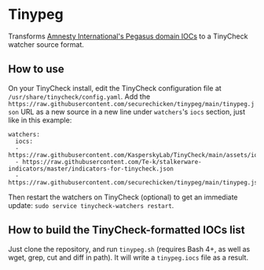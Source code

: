 # Tinypeg
Transforms [Amnesty International's Pegasus domain IOCs](https://github.com/AmnestyTech/investigations/tree/master/2021-07-18_nso) to a TinyCheck watcher source format.

## How to use
On your TinyCheck install, edit the TinyCheck configuration file at `/usr/share/tinycheck/config.yaml`. Add the `https://raw.githubusercontent.com/securechicken/tinypeg/main/tinypeg.json` URL as a new source in a new line under `watchers`'s `iocs` section, just like in this example:
```
watchers:
  iocs:
  - https://raw.githubusercontent.com/KasperskyLab/TinyCheck/main/assets/iocs.json
  - https://raw.githubusercontent.com/Te-k/stalkerware-indicators/master/indicators-for-tinycheck.json
  - https://raw.githubusercontent.com/securechicken/tinypeg/main/tinypeg.json
```
Then restart the watchers on TinyCheck (optional) to get an immediate update: `sudo service tinycheck-watchers restart`.

## How to build the TinyCheck-formatted IOCs list

Just clone the repository, and run `tinypeg.sh` (requires Bash 4+, as well as wget, grep, cut and diff in path). It will write a `tinypeg.iocs` file as a result.

